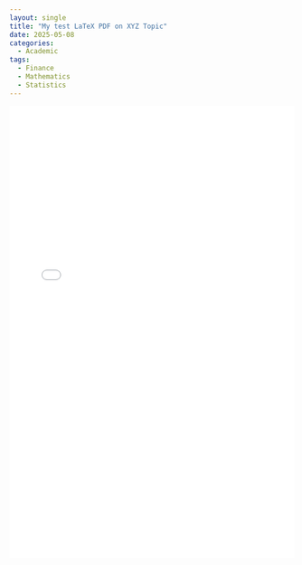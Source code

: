 ```yaml
---
layout: single
title: "My test LaTeX PDF on XYZ Topic"
date: 2025-05-08
categories:
  - Academic
tags:
  - Finance
  - Mathematics
  - Statistics
---
```


<iframe src="/vijay-adithya-c/assets/pdf/upload_trial.pdf" width="100%" height="800px" style="border: none;">
  Suppose your browser does not support PDFs ==>
  <a href="/vijay-adithya-c/assets/pdf/upload_trial.pdf">"Download PDF"</a>.
  - correction by so and so on date and time (1)
  - correction by so and so on date and time (2)
</iframe>
